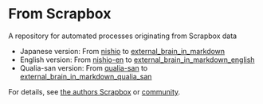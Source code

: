 # From Scrapbox

A repository for automated processes originating from Scrapbox data

- Japanese version: From [nishio](https://scrapbox.io/nishio/) to [external_brain_in_markdown](https://github.com/nishio/external_brain_in_markdown)
- English version: From [nishio-en](https://scrapbox.io/nishio-en/) to [external_brain_in_markdown_english](https://github.com/nishio/external_brain_in_markdown_english)
- Qualia-san version: From [qualia-san](https://scrapbox.io/qualia-san/) to [external_brain_in_markdown_qualia_san](https://github.com/nishio/external_brain_in_markdown_qualia_san)

For details, see [the authors Scrapbox](https://scrapbox.io/nishio/From_Scrapbox) or [community](https://scrapbox.io/villagepump/nishio%2Ffrom_scrapbox).
